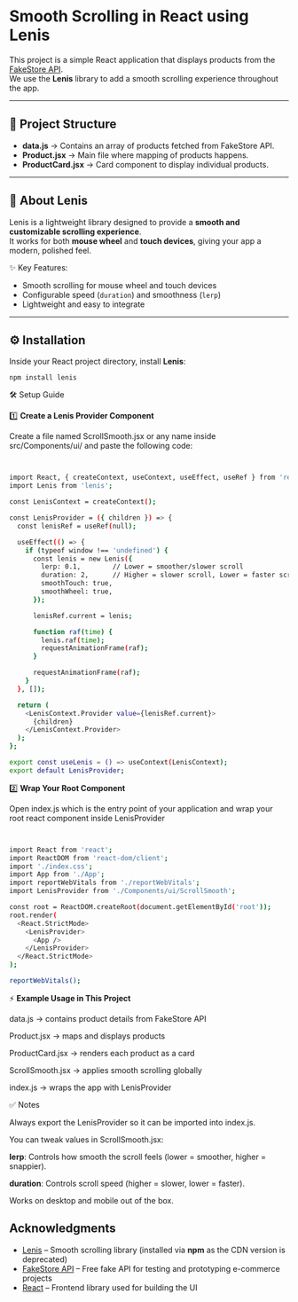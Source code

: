 # Smooth Scrolling in React using Lenis

This project is a simple React application that displays products from the [FakeStore API](https://fakestoreapi.com/).  
We use the **Lenis** library to add a smooth scrolling experience throughout the app.

---

## 📂 Project Structure

- **data.js** → Contains an array of products fetched from FakeStore API.
- **Product.jsx** → Main file where mapping of products happens.
- **ProductCard.jsx** → Card component to display individual products.

---

## 🚀 About Lenis

Lenis is a lightweight library designed to provide a **smooth and customizable scrolling experience**.  
It works for both **mouse wheel** and **touch devices**, giving your app a modern, polished feel.

✨ Key Features:
- Smooth scrolling for mouse wheel and touch devices  
- Configurable speed (`duration`) and smoothness (`lerp`)  
- Lightweight and easy to integrate  

---

## ⚙️ Installation

Inside your React project directory, install **Lenis**:

`npm install lenis`

🛠️ Setup Guide


1️⃣ __Create a Lenis Provider Component__

Create a file named ScrollSmooth.jsx or any name inside src/Components/ui/ and paste the following code:

```bash


import React, { createContext, useContext, useEffect, useRef } from 'react';
import Lenis from 'lenis';

const LenisContext = createContext();

const LenisProvider = ({ children }) => {
  const lenisRef = useRef(null);

  useEffect(() => {
    if (typeof window !== 'undefined') {
      const lenis = new Lenis({
        lerp: 0.1,        // Lower = smoother/slower scroll
        duration: 2,      // Higher = slower scroll, Lower = faster scroll
        smoothTouch: true,
        smoothWheel: true,
      });

      lenisRef.current = lenis;

      function raf(time) {
        lenis.raf(time);
        requestAnimationFrame(raf);
      }

      requestAnimationFrame(raf);
    }
  }, []);

  return (
    <LenisContext.Provider value={lenisRef.current}>
      {children}
    </LenisContext.Provider>
  );
};

export const useLenis = () => useContext(LenisContext);
export default LenisProvider;

```

2️⃣ __Wrap Your Root Component__

Open index.js which is the entry point of your application and wrap  your root react component <App /> inside LenisProvider 

```bash


import React from 'react';
import ReactDOM from 'react-dom/client';
import './index.css';
import App from './App';
import reportWebVitals from './reportWebVitals';
import LenisProvider from './Components/ui/ScrollSmooth';

const root = ReactDOM.createRoot(document.getElementById('root'));
root.render(
  <React.StrictMode>
    <LenisProvider>
      <App />
    </LenisProvider>
  </React.StrictMode>
);

reportWebVitals();

```

⚡ __Example Usage in This Project__

data.js → contains product details from FakeStore API

Product.jsx → maps and displays products

ProductCard.jsx → renders each product as a card

ScrollSmooth.jsx → applies smooth scrolling globally

index.js → wraps the app with LenisProvider

✅ Notes

Always export the LenisProvider so it can be imported into index.js.

You can tweak values in ScrollSmooth.jsx:

__lerp__: Controls how smooth the scroll feels (lower = smoother, higher = snappier).

__duration__: Controls scroll speed (higher = slower, lower = faster).

Works on desktop and mobile out of the box.

## Acknowledgments  

- [Lenis](https://www.npmjs.com/package/lenis) – Smooth scrolling library (installed via **npm** as the CDN version is deprecated)  
- [FakeStore API](https://fakestoreapi.com/) – Free fake API for testing and prototyping e-commerce projects  
- [React](https://react.dev/) – Frontend library used for building the UI  